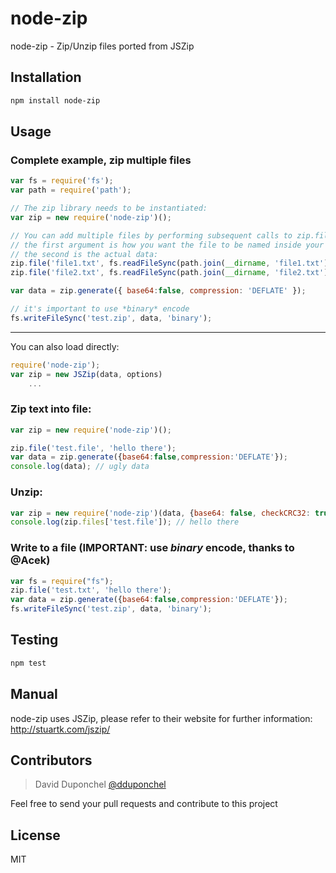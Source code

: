 # node-zip


node-zip - Zip/Unzip files ported from JSZip

## Installation


```sh
npm install node-zip
```

## Usage

### Complete example, zip multiple files

```js
var fs = require('fs');
var path = require('path');

// The zip library needs to be instantiated:
var zip = new require('node-zip')();

// You can add multiple files by performing subsequent calls to zip.file();
// the first argument is how you want the file to be named inside your zip,
// the second is the actual data:
zip.file('file1.txt', fs.readFileSync(path.join(__dirname, 'file1.txt')));
zip.file('file2.txt', fs.readFileSync(path.join(__dirname, 'file2.txt')));

var data = zip.generate({ base64:false, compression: 'DEFLATE' });

// it's important to use *binary* encode
fs.writeFileSync('test.zip', data, 'binary');
```

------------

You can also load directly:

```js
require('node-zip');
var zip = new JSZip(data, options)
    ...
```

### Zip text into file:

```js
var zip = new require('node-zip')();

zip.file('test.file', 'hello there');
var data = zip.generate({base64:false,compression:'DEFLATE'});
console.log(data); // ugly data
```

### Unzip:

```js
var zip = new require('node-zip')(data, {base64: false, checkCRC32: true});
console.log(zip.files['test.file']); // hello there
```

### Write to a file (IMPORTANT: use *binary* encode, thanks to @Acek)

```js
var fs = require("fs");
zip.file('test.txt', 'hello there');
var data = zip.generate({base64:false,compression:'DEFLATE'});
fs.writeFileSync('test.zip', data, 'binary');
```
## Testing

```sh
npm test
```

## Manual

node-zip uses JSZip, please refer to their website for further information:
http://stuartk.com/jszip/

## Contributors

> David Duponchel [@dduponchel](https://github.com/dduponchel)

Feel free to send your pull requests and contribute to this project

## License

MIT
